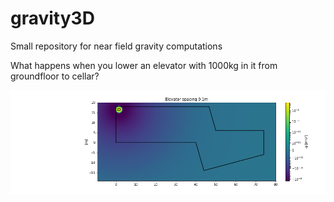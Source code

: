 # gravity3D
Small repository for near field gravity computations

What happens when you lower an elevator with 1000kg in it from groundfloor to cellar?

![plot](./aufzug_1t_draufsicht_keller_zoom_volume.png)
